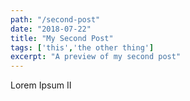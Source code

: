```yaml
---
path: "/second-post"
date: "2018-07-22"
title: "My Second Post"
tags: ['this','the other thing']
excerpt: "A preview of my second post"
---
```


Lorem Ipsum II